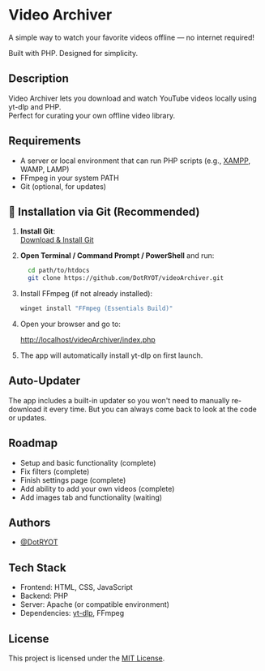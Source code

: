 # Video Archiver

A simple way to watch your favorite videos offline — no internet required!

Built with PHP. Designed for simplicity.

## Description

Video Archiver lets you download and watch YouTube videos locally using yt-dlp and PHP.  
Perfect for curating your own offline video library.

## Requirements

- A server or local environment that can run PHP scripts (e.g., [XAMPP](https://www.apachefriends.org/), WAMP, LAMP)
- FFmpeg in your system PATH
- Git (optional, for updates)

## 🚀 Installation via Git (Recommended)

1. **Install Git**:  
   [Download & Install Git](https://git-scm.com/downloads)

2. **Open Terminal / Command Prompt / PowerShell** and run:

   ```bash
     cd path/to/htdocs
     git clone https://github.com/DotRYOT/videoArchiver.git
   ```

3. Install FFmpeg (if not already installed):

   ```bash
   winget install "FFmpeg (Essentials Build)"
   ```

4. Open your browser and go to:

   [http://localhost/videoArchiver/index.php](http://localhost/videoArchiver/index.php)

5. The app will automatically install yt-dlp on first launch.

## Auto-Updater

The app includes a built-in updater so you won't need to manually re-download it every time. But you can always come back to look at the code or updates.

## Roadmap

- Setup and basic functionality (complete)
- Fix filters (complete)
- Finish settings page (complete)
- Add ability to add your own videos (complete)
- Add images tab and functionality (waiting)

## Authors

- [@DotRYOT](https://github.com/DotRYOT)

## Tech Stack

- Frontend: HTML, CSS, JavaScript
- Backend: PHP
- Server: Apache (or compatible environment)
- Dependencies: [yt-dlp](https://github.com/yt-dlp/yt-dlp), FFmpeg

## License

This project is licensed under the [MIT License](https://github.com/DotRYOT/videoArchiver/blob/main/LICENSE).

```

```
